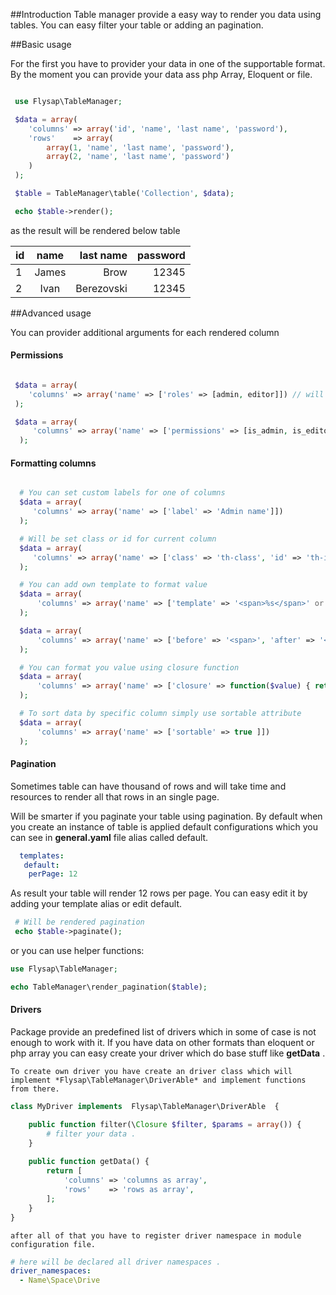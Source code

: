 ##Introduction
Table manager provide a easy way to render you data using tables. You can easy filter your table or adding an pagination.

##Basic usage

For the first you have to provider your data in one of the supportable format. By the moment you can provide your data ass php Array, Eloquent or file.

```php

 use Flysap\TableManager;

 $data = array(
    'columns' => array('id', 'name', 'last name', 'password'),
    'rows'    => array(
        array(1, 'name', 'last name', 'password'),
        array(2, 'name', 'last name', 'password')
    )
 );

 $table = TableManager\table('Collection', $data);

 echo $table->render();
```

 as the result will be rendered below table

| id     | name       | last name  | password |
| ------ |:----------:| ----------:| --------:|
| 1      | James      | Brow       | 12345    |
| 2      | Ivan       | Berezovski | 12345    |


##Advanced usage

You can provider additional arguments for each rendered column


#### Permissions

```php

 $data = array(
    'columns' => array('name' => ['roles' => [admin, editor]]) // will be visible just for admin and editor roles
 );

 $data = array(
     'columns' => array('name' => ['permissions' => [is_admin, is_editor]]) // will be visible just for user has that permissions
  );

```

#### Formatting columns

```php

  # You can set custom labels for one of columns
  $data = array(
     'columns' => array('name' => ['label' => 'Admin name']])
  );

  # Will be set class or id for current column
  $data = array(
     'columns' => array('name' => ['class' => 'th-class', 'id' => 'th-id']]);
  );

  # You can add own template to format value
  $data = array(
      'columns' => array('name' => ['template' => '<span>%s</span>' or function($value) {  return str_replace('%s', $value, '<span>%s</span>'); }, ]])
  );

  $data = array(
      'columns' => array('name' => ['before' => '<span>', 'after' => '</span>' ]])
  );

  # You can format you value using closure function
  $data = array(
      'columns' => array('name' => ['closure' => function($value) { return $value; } ]])
  );

  # To sort data by specific column simply use sortable attribute
  $data = array(
      'columns' => array('name' => ['sortable' => true ]])
  );

```

#### Pagination

 Sometimes table can have thousand of rows and will take time and resources to render all that rows in an single page.
 
 Will be smarter if you paginate your table using pagination. By default when you create an instance of table is applied default configurations which you can see in **general.yaml** file alias called default.
  
```yaml
  templates:
   default:
    perPage: 12
 ```
  As result your table will render 12 rows per page. You can easy edit it by adding your template alias or edit default.
  
  
  ```php
   # Will be rendered pagination
   echo $table->paginate();
  ```    

   or you can use helper functions:

   ```php
   use Flysap\TableManager;

   echo TableManager\render_pagination($table);
   ```

#### Drivers

  Package provide an predefined list of drivers which in some of case is not enough to work with it. If you have data on other formats than eloquent or php array you can easy create your driver which
    do base stuff like **getData** .

    To create own driver you have create an driver class which will implement *Flysap\TableManager\DriverAble* and implement functions from there.

```php
class MyDriver implements  Flysap\TableManager\DriverAble  {

    public function filter(\Closure $filter, $params = array()) {
        # filter your data .
    }
    
    public function getData() {
        return [
            'columns' => 'columns as array',
            'rows'    => 'rows as array',
        ];
    }
}
```
    after all of that you have to register driver namespace in module configuration file.

```yaml
# here will be declared all driver namespaces .
driver_namespaces:
  - Name\Space\Drive
```
